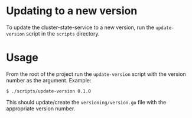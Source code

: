# Updating to a new version
To update the cluster-state-service to a new version, run the `update-version` script
in the `scripts` directory.

# Usage
From the root of the project run the `update-version` script with the version
number as the argument. Example:
```
$ ./scripts/update-version 0.1.0
```

This should update/create the `versioning/version.go` file with the appropriate
version number.
